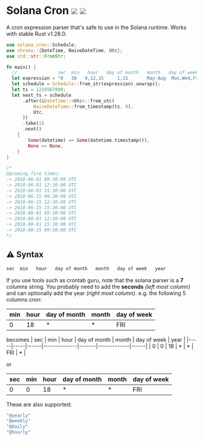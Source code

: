 # Solana Cron [![](https://img.shields.io/crates/v/solana-cron.svg)](https://crates.io/crates/solana-cron) [![](https://docs.rs/cron/badge.svg)](https://docs.rs/solana-cron)

A cron expression parser that's safe to use in the Solana runtime. Works with stable Rust v1.28.0.

```rust
use solana_cron::Schedule;
use chrono::{DateTime, NaiveDateTime, Utc};
use std::str::FromStr;

fn main() {
  //               sec  min   hour   day of month   month   day of week   year
  let expression = "0   30   9,12,15     1,15       May-Aug  Mon,Wed,Fri  2018/2";
  let schedule = Schedule::from_str(expression).unwrap();
  let ts = 1234567890;
  let next_ts = schedule
      .after(&DateTime::<Utc>::from_utc(
          NaiveDateTime::from_timestamp(ts, 0),
          Utc,
      ))
      .take(1)
      .next()
    {
        Some(datetime) => Some(datetime.timestamp()),
        None => None,
    }
}

/*
Upcoming fire times:
-> 2018-06-01 09:30:00 UTC
-> 2018-06-01 12:30:00 UTC
-> 2018-06-01 15:30:00 UTC
-> 2018-06-15 09:30:00 UTC
-> 2018-06-15 12:30:00 UTC
-> 2018-06-15 15:30:00 UTC
-> 2018-08-01 09:30:00 UTC
-> 2018-08-01 12:30:00 UTC
-> 2018-08-01 15:30:00 UTC
-> 2018-08-15 09:30:00 UTC
*/
```

## ⚠️ Syntax
```bash
sec  min   hour   day of month   month   day of week   year
```
If you use tools such as crontab guru, note that the solana parser is a __7__ columns string.
You probably need to add the __seconds__ _(left most column)_ and can optionally add the year _(right most column)_.
e.g. the following 5 columns cron:

| min | hour | day of month | month | day of week |
|-----|------|--------------|-------|-------------|
| 0   | 18   |  *           | *     | FRI         |

becomes
| sec | min | hour | day of month | month | day of week | year |
|-----|-----|------|--------------|-------|-------------|------|
| 0   | 0   | 18   |  *           | *     | FRI         | *    |

or

| sec | min | hour | day of month | month | day of week |
|-----|-----|------|--------------|-------|-------------|
| 0   | 0   | 18   |  *           | *     | FRI         |

These are also supported:
```bash
"@yearly"
"@weekly"
"@daily"
"@hourly"
```
